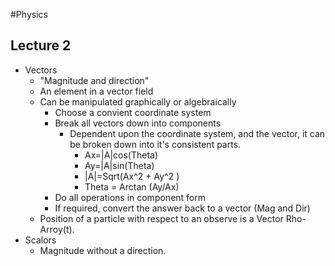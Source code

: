 #Physics

## Lecture 2 
- Vectors
    - "Magnitude and direction"
    - An element in a vector field
    - Can be manipulated graphically or algebraically
        - Choose a convient coordinate system
        - Break all vectors down into components
            - Dependent upon the coordinate system, and the vector, it can be broken down into it's consistent parts. 
                - Ax=|A|cos(Theta)
                - Ay=|A|sin(Theta)
                - |A|=Sqrt(Ax^2 + Ay^2 )
                - Theta = Arctan (Ay/Ax)
        - Do all operations in component form
        - If required, convert the answer back to a vector (Mag and Dir)
    - Position of a particle with respect to an observe is a Vector Rho-Arroy(t). 
- Scalors
    - Magnitude without a direction. 

